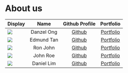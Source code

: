 # About us

Display | Name | Github Profile | Portfolio 
--------|:----:|:--------------:|:---------:
![](https://via.placeholder.com/100.png?text=Photo) | Danzel Ong | [Github](https://github.com/dojh111) | [Portfolio](docs/team/johndoe.md)
![](https://via.placeholder.com/100.png?text=Photo) | Edmund Tan | [Github](https://github.com/EdmundEXE) | [Portfolio](docs/team/johndoe.md)
![](https://via.placeholder.com/100.png?text=Photo) | Ron John | [Github](https://github.com/) | [Portfolio](docs/team/johndoe.md)
![](https://via.placeholder.com/100.png?text=Photo) | John Roe | [Github](https://github.com/) | [Portfolio](docs/team/johndoe.md)
![](https://via.placeholder.com/100.png?text=Photo) | Daniel Lim | [Github](https://github.com/daniellimzj) | [Portfolio](docs/team/johndoe.md)
